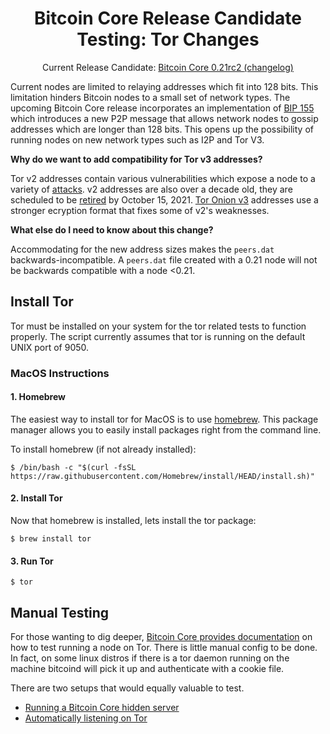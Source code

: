 <div align="center">
  <h1>Bitcoin Core Release Candidate Testing: Tor Changes</h1>
  <p>
    Current Release Candidate:
    <a href="https://github.com/bitcoin/bitcoin/releases/tag/v0.21.0rc2">
      Bitcoin Core 0.21rc2
    </a>
    <a href="https://github.com/bitcoin-core/bitcoin-devwiki/wiki/0.21.0-Release-Notes-Draft">
      (changelog)
    </a>
  </p>
</div>

Current nodes are limited to relaying addresses which fit into 128 bits. This limitation hinders Bitcoin nodes to a small set of network types. The upcoming Bitcoin Core release incorporates an implementation of [BIP 155](https://github.com/bitcoin/bips/blob/master/bip-0155.mediawiki) which introduces a new P2P message that allows network nodes to gossip addresses which are longer than 128 bits. This opens up the possibility of running nodes on new network types such as I2P and Tor V3.

**Why do we want to add compatibility for Tor v3 addresses?**

Tor v2 addresses contain various vulnerabilities which expose a node to a variety of [attacks](https://github.com/Attacks-on-Tor/Attacks-on-Tor). v2 addresses are also over a decade old, they are scheduled to be [retired](https://blog.torproject.org/v2-deprecation-timeline) by October 15, 2021. [Tor Onion v3](https://www.jamieweb.net/blog/onionv3-hidden-service/) addresses use a stronger ecryption format that fixes some of v2's weaknesses.

**What else do I need to know about this change?**

Accommodating for the new address sizes makes the `peers.dat` backwards-incompatible. A `peers.dat` file created with a 0.21 node will not be backwards compatible with a node <0.21.

## Install Tor
Tor must be installed on your system for the tor related tests to function properly. The script currently assumes that tor is running on the default UNIX port of 9050.

### MacOS Instructions
#### 1. Homebrew

The easiest way to install tor for MacOS is to use [homebrew](https://brew.sh/). This package manager allows you to easily install packages right from the command line.

To install homebrew (if not already installed):
```
$ /bin/bash -c "$(curl -fsSL https://raw.githubusercontent.com/Homebrew/install/HEAD/install.sh)"
```

#### 2. Install Tor
Now that homebrew is installed, lets install the tor package:
```
$ brew install tor
```
#### 3. Run Tor
```
$ tor
```

## Manual Testing
For those wanting to dig deeper, [Bitcoin Core provides documentation](https://github.com/bitcoin/bitcoin/blob/master/doc/tor.md) on how to test running a node on Tor. There is little manual config to be done. In fact, on some linux distros if there is a tor daemon running on the machine bitcoind will pick it up and authenticate with a cookie file.

There are two setups that would equally valuable to test.
  - [Running a Bitcoin Core hidden server](https://github.com/bitcoin/bitcoin/blob/master/doc/tor.md#2-run-a-bitcoin-core-hidden-server)
  - [Automatically listening on Tor](https://github.com/bitcoin/bitcoin/blob/master/doc/tor.md#3-automatically-listen-on-tor)
